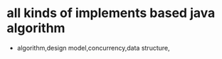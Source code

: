 # all kinds of implements based java algorithm
* algorithm,design model,concurrency,data structure,
